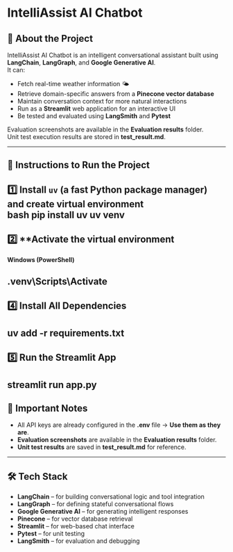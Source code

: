 # IntelliAssist AI Chatbot

## 📌 About the Project
IntelliAssist AI Chatbot is an intelligent conversational assistant built using **LangChain**, **LangGraph**, and **Google Generative AI**.  
It can:
- Fetch real-time weather information 🌤
- Retrieve domain-specific answers from a **Pinecone vector database**
- Maintain conversation context for more natural interactions
- Run as a **Streamlit** web application for an interactive UI
- Be tested and evaluated using **LangSmith** and **Pytest**

Evaluation screenshots are available in the **Evaluation results** folder.  
Unit test execution results are stored in **test_result.md**.

---

## 🚀 Instructions to Run the Project

1️⃣ **Install `uv` (a fast Python package manager) and create virtual environment**  
bash
pip install uv
uv venv 
--- 

## 2️⃣ **Activate the virtual environment

**Windows (PowerShell)**  

.venv\Scripts\Activate
---
## 4️⃣ Install All Dependencies

uv add -r requirements.txt
---
## 5️⃣ Run the Streamlit App

streamlit run app.py
---

## 📂 Important Notes

- All API keys are already configured in the **.env** file → **Use them as they are**.
- **Evaluation screenshots** are available in the **Evaluation results** folder.
- **Unit test results** are saved in **test_result.md** for reference.
---
## 🛠️ Tech Stack

- **LangChain** – for building conversational logic and tool integration  
- **LangGraph** – for defining stateful conversational flows  
- **Google Generative AI** – for generating intelligent responses  
- **Pinecone** – for vector database retrieval  
- **Streamlit** – for web-based chat interface  
- **Pytest** – for unit testing  
- **LangSmith** – for evaluation and debugging  
